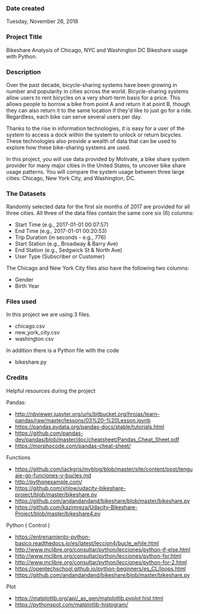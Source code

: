### Date created
Tuesday, November 26, 2018

### Project Title
Bikeshare Analysis of Chicago, NYC and Washington DC Bikeshare usage with Python.

### Description
Over the past decade, bicycle-sharing systems have been growing in number and popularity in cities across the world. Bicycle-sharing systems allow users to rent bicycles on a very short-term basis for a price. This allows people to borrow a bike from point A and return it at point B, though they can also return it to the same location if they'd like to just go for a ride. Regardless, each bike can serve several users per day.

Thanks to the rise in information technologies, it is easy for a user of the system to access a dock within the system to unlock or return bicycles. These technologies also provide a wealth of data that can be used to explore how these bike-sharing systems are used.

In this project, you will use data provided by Motivate, a bike share system provider for many major cities in the United States, to uncover bike share usage patterns. You will compare the system usage between three large cities: Chicago, New York City, and Washington, DC.

### The Datasets
Randomly selected data for the first six months of 2017 are provided for all three cities. All three of the data files contain the same core six (6) columns:

- Start Time (e.g., 2017-01-01 00:07:57)
- End Time (e.g., 2017-01-01 00:20:53)
- Trip Duration (in seconds - e.g., 776)
- Start Station (e.g., Broadway & Barry Ave)
- End Station (e.g., Sedgwick St & North Ave)
- User Type (Subscriber or Customer)

The Chicago and New York City files also have the following two columns:

- Gender
- Birth Year

### Files used
In this project we are using 3 files.
- chicago.csv
- new_york_city.csv
- washington.csv

In addition there is a Python file with the code
- bikeshare.py

### Credits
Helpful resources during the project

Pandas:

-  http://nbviewer.jupyter.org/urls/bitbucket.org/hrojas/learn-pandas/raw/master/lessons/03%20-%20Lesson.ipynb
- https://pandas.pydata.org/pandas-docs/stable/tutorials.html
- https://github.com/pandas-dev/pandas/blob/master/doc/cheatsheet/Pandas_Cheat_Sheet.pdf
- https://morphocode.com/pandas-cheat-sheet/


Functions

- https://github.com/jackgris/myblog/blob/master/site/content/post/lenguaje-go-funciones-y-bucles.md
-  http://pythonexample.com/
- https://github.com/xhlow/udacity-bikeshare-project/blob/master/bikeshare.py
- https://github.com/andandandand/bikeshare/blob/master/bikeshare.py
- https://github.com/kazimreza/Udacity-Bikeshare-Project/blob/master/bikeshare4.py

Python ( Control )

- https://entrenamiento-python-basico.readthedocs.io/es/latest/leccion4/bucle_while.html
- http://www.mclibre.org/consultar/python/lecciones/python-if-else.html
- http://www.mclibre.org/consultar/python/lecciones/python-for.html
- http://www.mclibre.org/consultar/python/lecciones/python-for-2.html
- https://opentechschool.github.io/python-beginners/es_CL/loops.html
- https://github.com/andandandand/bikeshare/blob/master/bikeshare.py

Plot
-  https://matplotlib.org/api/_as_gen/matplotlib.pyplot.hist.html
-  https://pythonspot.com/matplotlib-histogram/
